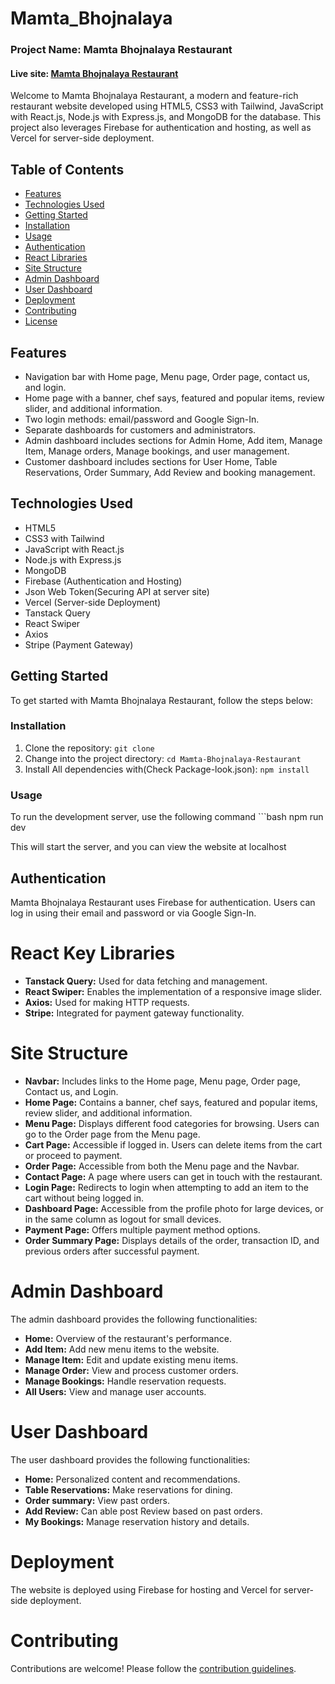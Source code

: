 # Mamta_Bhojnalaya
### Project Name: Mamta Bhojnalaya Restaurant

#### Live site: [Mamta Bhojnalaya Restaurant](https://mamta-bhojnalaya-restaurant.web.app/)

Welcome to Mamta Bhojnalaya Restaurant, a modern and feature-rich restaurant website developed using HTML5, CSS3 with Tailwind, JavaScript with React.js, Node.js with Express.js, and MongoDB for the database. This project also leverages Firebase for authentication and hosting, as well as Vercel for server-side deployment.

## Table of Contents
- [Features](#features)
- [Technologies Used](#technologies-used)
- [Getting Started](#getting-started)
- [Installation](#installation)
- [Usage](#usage)
- [Authentication](#authentication)
- [React Libraries](#react-libraries)
- [Site Structure](#site-structure)
- [Admin Dashboard](#admin-dashboard)
- [User Dashboard](#user-dashboard)
- [Deployment](#deployment)
- [Contributing](#contributing)
- [License](#license)

## Features

- Navigation bar with Home page, Menu page, Order page, contact us, and login.
- Home page with a banner, chef says, featured and popular items, review slider, and additional information.
- Two login methods: email/password and Google Sign-In.
- Separate dashboards for customers and administrators.
- Admin dashboard includes sections for Admin Home, Add item, Manage Item, Manage orders, Manage bookings, and user management.
- Customer dashboard includes sections for User Home, Table Reservations, Order Summary, Add Review and booking management.

## Technologies Used

- HTML5
- CSS3 with Tailwind
- JavaScript with React.js
- Node.js with Express.js
- MongoDB
- Firebase (Authentication and Hosting)
- Json Web Token(Securing API at server site)
- Vercel (Server-side Deployment)
- Tanstack Query
- React Swiper
- Axios
- Stripe (Payment Gateway)

## Getting Started

To get started with Mamta Bhojnalaya Restaurant, follow the steps below:

### Installation

1. Clone the repository: `git clone `
2. Change into the project directory: `cd Mamta-Bhojnalaya-Restaurant`
3. Install All dependencies with(Check Package-look.json): `npm install`

### Usage

To run the development server, use the following command ```bash npm run dev

This will start the server, and you can view the website at localhost

## Authentication

Mamta Bhojnalaya Restaurant uses Firebase for authentication. Users can log in using their email and password or via Google Sign-In.


# React Key Libraries
 
- **Tanstack Query:** Used for data fetching and management.
- **React Swiper:** Enables the implementation of a responsive image slider.
- **Axios:** Used for making HTTP requests.
- **Stripe:** Integrated for payment gateway functionality.


# Site Structure

- **Navbar:** Includes links to the Home page, Menu page, Order page, Contact us, and Login.
- **Home Page:** Contains a banner, chef says, featured and popular items, review slider, and additional information.
- **Menu Page:** Displays different food categories for browsing. Users can go to the Order page from the Menu page.
- **Cart Page:** Accessible if logged in. Users can delete items from the cart or proceed to payment.
- **Order Page:** Accessible from both the Menu page and the Navbar.
- **Contact Page:** A page where users can get in touch with the restaurant.
- **Login Page:** Redirects to login when attempting to add an item to the cart without being logged in.
- **Dashboard Page:** Accessible from the profile photo for large devices, or in the same column as logout for small devices.
- **Payment Page:** Offers multiple payment method options.
- **Order Summary Page:** Displays details of the order, transaction ID, and previous orders after successful payment.


# Admin Dashboard

The admin dashboard provides the following functionalities:

- **Home:** Overview of the restaurant's performance.
- **Add Item:** Add new menu items to the website.
- **Manage Item:** Edit and update existing menu items.
- **Manage Order:** View and process customer orders.
- **Manage Bookings:** Handle reservation requests.
- **All Users:** View and manage user accounts.

# User Dashboard

The user dashboard provides the following functionalities:

- **Home:** Personalized content and recommendations.
- **Table Reservations:** Make reservations for dining.
- **Order summary:** View past orders.
- **Add Review:** Can able post Review based on past orders.
- **My Bookings:** Manage reservation history and details.

# Deployment

The website is deployed using Firebase for hosting and Vercel for server-side deployment.

# Contributing

Contributions are welcome! Please follow the [contribution guidelines](CONTRIBUTING.md).


